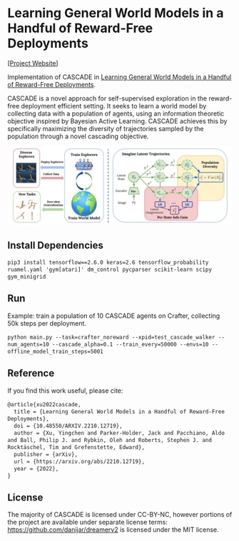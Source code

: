 # Learning General World Models in a Handful of Reward-Free Deployments

[[Project Website](https://ycxuyingchen.github.io/cascade/)]

Implementation of CASCADE in [Learning General World Models in a Handful of Reward-Free Deployments](https://arxiv.org/abs/2210.12719).

CASCADE is a novel approach for self-supervised exploration in the reward-free deployment efficient setting. It seeks to learn a world model by collecting data with a population of agents, using an information theoretic objective inspired by Bayesian Active Learning. CASCADE achieves this by specifically maximizing the diversity of trajectories sampled by the population through a novel cascading objective.

![image](assets/cascade_overview.jpg)


## Install Dependencies
```
pip3 install tensorflow==2.6.0 keras=2.6 tensorflow_probability ruamel.yaml 'gym[atari]' dm_control pycparser scikit-learn scipy gym_minigrid
```

## Run
Example: train a population of 10 CASCADE agents on Crafter, collecting 50k steps per deployment.
```
python main.py --task=crafter_noreward --xpid=test_cascade_walker --num_agents=10 --cascade_alpha=0.1 --train_every=50000 --envs=10 --offline_model_train_steps=5001
```

## Reference
If you find this work useful, please cite:
```
@article{xu2022cascade,
  title = {Learning General World Models in a Handful of Reward-Free Deployments},
  doi = {10.48550/ARXIV.2210.12719},
  author = {Xu, Yingchen and Parker-Holder, Jack and Pacchiano, Aldo and Ball, Philip J. and Rybkin, Oleh and Roberts, Stephen J. and Rocktäschel, Tim and Grefenstette, Edward},
  publisher = {arXiv},
  url = {https://arxiv.org/abs/2210.12719},
  year = {2022},
}
```

## License
The majority of CASCADE is licensed under CC-BY-NC, however portions of the project are available under separate license terms: https://github.com/danijar/dreamerv2 is licensed under the MIT license.
